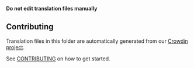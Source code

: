 **Do not edit translation files manually**

## Contributing

Translation files in this folder are automatically generated from our [Crowdin project](https://crowdin.com/project/Ariswap-interface). 

See [CONTRIBUTING](https://github.com/Ariswap/Ariswap-interface/blob/main/CONTRIBUTING.md#translations) on how to get started.


